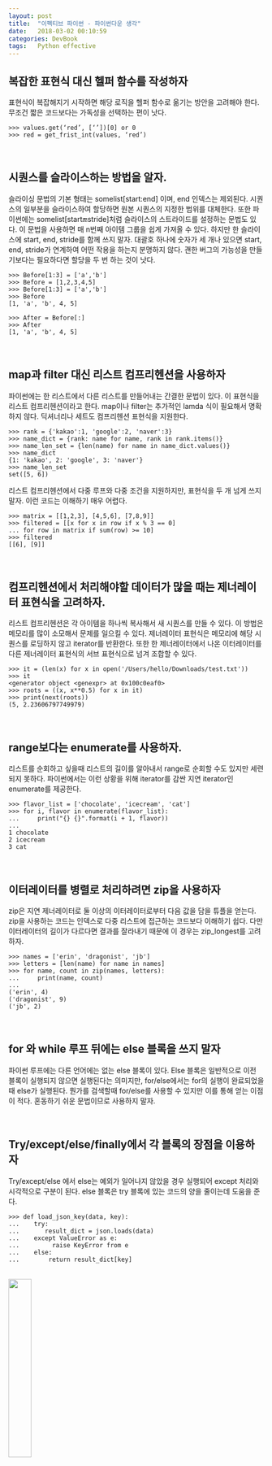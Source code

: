 ```yaml
---
layout: post
title:  "이펙티브 파이썬 - 파이썬다운 생각"
date:   2018-03-02 00:10:59
categories: DevBook
tags:	Python effective 
---
```



## 복잡한 표현식 대신 헬퍼 함수를 작성하자
표현식이 복잡해지기 시작하면 해당 로직을 헬퍼 함수로 옮기는 방안을 고려해야 한다. 무조건 짧은 코드보다는 가독성을 선택하는 편이 낫다. 
```
>>> values.get(‘red’, [‘’])[0] or 0
>>> red = get_frist_int(values, ‘red’)
```

<br/>

## 시퀀스를 슬라이스하는 방법을 알자. 
슬라이싱 문법의 기본 형태는 somelist[start:end] 이며, end 인덱스는 제외된다. 시퀀스의 일부분을 슬라이스하여 할당하면 원본 시퀀스의 지정한 범위를 대체한다. 또한 파이썬에는 somelist[start:end:stride]처럼 슬라이스의 스트라이드를 설정하는 문법도 있다. 이 문법을 사용하면 매 n번째 아이템 그룹을 쉽게 가져올 수 있다. 하지만 한 슬라이스에 start, end, stride를 함께 쓰지 말자. 대괄호 하나에 숫자가 세 개나 있으면 start, end, stride가 연계하여 어떤 작용을 하는지 분명하지 않다. 괜한 버그의 가능성을 만들기보다는 필요하다면 할당을 두 번 하는 것이 낫다. 
```
>>> Before[1:3] = ['a','b']
>>> Before = [1,2,3,4,5]
>>> Before[1:3] = ['a','b']
>>> Before
[1, 'a', 'b', 4, 5]
```
```
>>> After = Before[:]
>>> After
[1, 'a', 'b', 4, 5]
```
<br/>

## map과 filter 대신 리스트 컴프리헨션을 사용하자
파이썬에는 한 리스트에서 다른 리스트를 만들어내는 간결한 문법이 있다. 이 표현식을 리스트 컴프리헨션이라고 한다. map이나 filter는 추가적인 lamda 식이 필요해서 명확하지 않다. 딕셔너리나 세트도 컴프리헨션 표현식을 지원한다.
```
>>> rank = {'kakao':1, 'google':2, 'naver':3}
>>> name_dict = {rank: name for name, rank in rank.items()}
>>> name_len_set = {len(name) for name in name_dict.values()}
>>> name_dict
{1: 'kakao', 2: 'google', 3: 'naver'}
>>> name_len_set
set([5, 6])
```
리스트 컴프리헨션에서 다중 루프와 다중 조건을 지원하지만, 표현식을 두 개 넘게 쓰지 말자. 이런 코드는 이해하기 매우 어렵다.    
```
>>> matrix = [[1,2,3], [4,5,6], [7,8,9]]
>>> filtered = [[x for x in row if x % 3 == 0]
... for row in matrix if sum(row) >= 10]
>>> filtered
[[6], [9]]
```
<br/>

## 컴프리헨션에서 처리해야할 데이터가 많을 때는 제너레이터 표현식을 고려하자. 
리스트 컴프리헨션은 각 아이템을 하나씩 복사해서 새 시퀀스를 만들 수 있다. 이 방법은 메모리를 많이 소모해서 문제를 일으킬 수 있다. 제너레이터 표현식은 메모리에 해당 시퀀스를 로딩하지 않고 iterator를 반환한다. 또한 한 제너레이터에서 나온 이터레이터를 다른 제너레이터 표현식의 서브 표현식으로 넘겨 조합할 수 있다. 
```
>>> it = (len(x) for x in open('/Users/hello/Downloads/test.txt'))
>>> it
<generator object <genexpr> at 0x100c0eaf0>
>>> roots = ((x, x**0.5) for x in it)
>>> print(next(roots))
(5, 2.23606797749979)
```
<br/>

## range보다는 enumerate를 사용하자. 
리스트를 순회하고 싶을때 리스트의 길이를 알아내서 range로 순회할 수도 있지만 세련되지 못하다. 파이썬에서는 이런 상황을 위해 iterator를 감싼 지연 iterator인 enumerate를 제공한다. 
```
>>> flavor_list = ['chocolate', 'icecream', 'cat']
>>> for i, flavor in enumerate(flavor_list):
...     print("{} {}".format(i + 1, flavor))
...
1 chocolate
2 icecream
3 cat
```
<br/>

## 이터레이터를 병렬로 처리하려면 zip을 사용하자
zip은 지연 제너레이터로 둘 이상의 이터레이터로부터 다음 값을 담을 튜플을 얻는다. zip을 사용하는 코드는 인덱스로 다중 리스트에 접근하는 코드보다 이해하기 쉽다. 다만 이터레이터의 길이가 다르다면 결과를 잘라내기 때문에 이 경우는 zip_longest를 고려하자.
```
>>> names = ['erin', 'dragonist', 'jb']
>>> letters = [len(name) for name in names]
>>> for name, count in zip(names, letters):
...     print(name, count)
...
('erin', 4)
('dragonist', 9)
('jb', 2)
```
<br/>

## for 와 while 루프 뒤에는 else 블록을 쓰지 말자
파이썬 루프에는 다른 언어에는 없는 else 블록이 있다. Else 블록은 일반적으로 이전 블록이 실행되지 않으면 실행된다는 의미지만, for/else에서는 for의 실행이 완료되었을 때 else가 실행된다. 뭔가를 검색할때 for/else를 사용할 수 있지만 이를 통해 얻는 이점이 적다. 혼동하기 쉬운 문법이므로 사용하지 말자. 

<br/>

## Try/except/else/finally에서 각 블록의 장점을 이용하자
Try/except/else 에서 else는 예외가 일어나지 않았을 경우 실행되어 except 처리와 시각적으로 구분이 된다. else 블록은 try 블록에 있는 코드의 양을 줄이는데 도움을 준다. 
```
>>> def load_json_key(data, key):
...    try:
...       result_dict = json.loads(data)
...    except ValueError as e:
...         raise KeyError from e
...    else:
...        return result_dict[key]
```

<br/>


<a href="http://www.aladin.co.kr/shop/wproduct.aspx?ItemId=80277523">
  <img class="book" style="width: 30%; height: 30%" src="http://image.aladin.co.kr/product/8027/75/cover/k212434638_1.jpg"/>
</a>